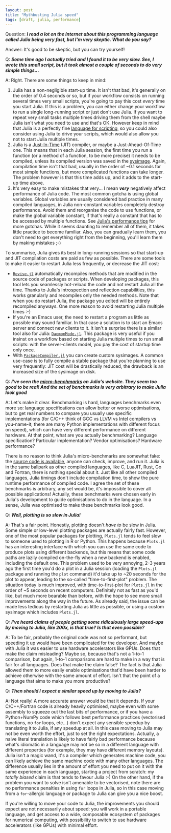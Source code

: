 ```yaml
---
layout: post
title: "Mythbusting Julia speed"
tags: [draft, julia, performance]
---
```


Question: _**I read a lot on the Internet about this programming language called Julia being
very fast, but I'm very skeptic.  What do you say?**_

Answer: It's good to be skeptic, but you can try yourself!

Q: _**Some time ago I actually tried and I found it to be very slow.  See, I wrote this
small script, but it took almost a couple of seconds to do very simple things...**_

A: Right.  There are some things to keep in mind:

1. Julia has a non-negligible start-up time.  It isn't that bad, it's generally on the order
   of 0.4 seconds or so, but if your workflow consists on running several times very small
   scripts, you're going to pay this cost _every_ time you start Julia.  If this is a
   problem, you can either change your workflow to run a single long-running script or just
   don't use Julia.  If you want to repeat very small tasks multiple times driving them from
   the shell maybe Julia isn't what you need to use and that's OK.  However keep in mind
   that Julia is a perfectly fine [language for
   scripting](https://julialang.org/blog/2012/03/shelling-out-sucks/), so you could also
   consider using Julia to drive your scripts, which would also allow you not to start Julia
   multiple times.
2. Julia is a [Just-In-Time](https://en.wikipedia.org/wiki/Just-in-time_compilation) (JIT)
   compiler, or maybe a Just-Ahead-Of-Time one.  This means that in each Julia session, the
   first time you run a function (or a method of a function, to be more precise) it needs to
   be compiled, unless its compiled version was saved in the
   [sysimage](https://en.wikipedia.org/wiki/System_image).  Again, compilation time isn't
   that bad, usually in the order of ~0.1 seconds for most simple functions, but more
   complicated functions can take longer.  The problem however is that this time adds up,
   and it adds to the start-up time above.
3. It's very easy to make mistakes that very... I mean _**very**_ negatively affect
   performance of Julia code.  The most common gotcha is using global variables.  Global
   variables are usually considered bad practice in many compiled languages, in Julia
   non-constant variables completely destroy performance.  Avoid them and reorganise the
   code to use functions, or make the global variable constant, if that's really a constant
   that has to be accessed by multiple functions.  See [Julia's performance
   tips](https://docs.julialang.org/en/v1/manual/performance-tips/) for more gotchas.  While
   it seems daunting to remember all of them, it takes little practice to become familiar.
   Also, you can gradually learn them, you don't need to get everything right from the
   beginning, you'll learn them by making mistakes ;-)

To summarise, Julia gives its best in long-running sessions so that start-up and JIT
compilation costs are paid as few as possible.  There are some tools to make it easier to
restart Julia less frequently, or decrease the JIT cost:

* [`Revise.jl`](https://github.com/timholy/Revise.jl) automatically recompiles methods that
  are modified in the source code of packages or scripts.  When developing packages, this
  tool lets you seamlessly hot-reload the code and not restart Julia all the time.  Thanks
  to Julia's introspection and reflection capabilities, this works granularly and recompiles
  only the needed methods.  Note that when you do restart Julia, the package you edited will
  be entirely recompiled anyways.  One more reason to avoid restarting Julia multiple times
  :-)
* If you're an Emacs user, the need to restart a program as little as possible may sound
  familiar.  In that case a solution is to start an Emacs server and connect new clients to
  it.  It isn't a surprise there is a similar tool also for Julia:
  [`DaemonMode.jl`](https://github.com/dmolina/DaemonMode.jl).  This package is very useful
  if you insinst on a workflow based on starting Julia multiple times to run small scripts:
  with the server-clients model, you pay the cost of startup time only once.
* With [`PackageCompiler.jl`](https://github.com/JuliaLang/PackageCompiler.jl) you can
  create custom sysimages.  A common use-case is to fully compile a stable package that
  you're planning to use very frequently: JIT cost will be drastically reduced, the drawback
  is an increased size of the sysimage on disk.

Q: _**I've seen the [micro-benchmarks](https://julialang.org/benchmarks/) on Julia's
website.  They seem too good to be real!  And the set of benchmarks is very arbitrary to
make Julia look good**_

A: Let's make it clear.  Benchmarking is hard, languages benchmarks even more so: language
specifications can allow better or worse optimisations, but to get real numbers to compare
you usually use specific implementations (for C/C++ think of GCC vs LLVM vs Intel compilers
vs you-name-it; there are many Python implementations with different focus on speed), which
can have very different performance on different hardware.  At that point, what are you
actually benchmarking?  Language specification?  Particular implementation?  Vendor
optimisations?  Hardware performance?

There is no reason to think Julia's micro-benchmarks are somewhat fake: the [source code is
available](https://github.com/JuliaLang/Microbenchmarks), anyone can check, improve, and run
it.  Julia is in the same ballpark as other compiled languages, like C, LuaJIT, Rust, Go and
Fortran, there is nothing special about it.  Just like all other compiled languages, Julia
timings don't include compilation time, to show the pure runtime performance of compiled
code.  I agree the set of these benchmarks is arbitrary, any set would be, it's impossible
to cover all possible applications!  Actually, these benchmarks were chosen early in Julia's
development to guide optimisations to do in the language.  In a sense, Julia was optimised
to make these benchmarks look good.

Q: _**Well, plotting is so slow in Julia!**_

A: That's a fair point.  Honestly, plotting doesn't _have to_ be slow in Julia.  Some simple
or low-level plotting packages are actually fairly fast.  However, one of the most popular
packages for plotting, `Plots.jl` tends to feel slow to someone used to plotting in R or
Python.  This happens because `Plots.jl` has an interesting interface with which you can use
the same code to produce plots using different backends, but this means that some code paths
are lazily compiled on-the-fly when a new backend is enabled, including the default one.
This problem used to be very annoying, 2-3 years ago the first time you'd do a plot in a
Julia session (loading the `Plots.jl` package and running the `plot` command) it'd take up
to ~20 seconds for the plot to appear, leading to the so-called "time-to-first-plot"
problem.  The situation today is much improved, with time-to-first-plot for `Plots.jl` in
the order of ~5 seconds on recent computers.  Definitely not as fast as you'd like, but much
more bearable than before, with the hope to see more small improvements along the way in the
future.  As already said, the issue can be made less tedious by restarting Julia as little
as possible, or using a custom sysimage which includes `Plots.jl`.

Q: _**I've heard claims of people getting some ridiculously large speed-ups by moving to
Julia, like 200x, is that true? Is that even possible?**_

A: To be fair, probably the original code was not so performant, but speeding it up would
have been complicated for the developer.  And maybe with Julia it was easier to use hardware
accelerators like GPUs.  Does that make the claim misleading?  Maybe so, because that's not
a 1-to-1 comparison, but again, 1-to-1 comparisons are hard to make in a way that is fair
for all languages.  Does that make the claim false?  The fact is that Julia allowed them to
more easily enable optimisations that'd have been harder to achieve otherwise with the same
amount of effort.  Isn't that the point of a language that aims to make you more productive?

Q: _**Then should I expect a similar speed up by moving to Julia?**_

A: Not really!  A more accurate answer would be that it depends.  If your C/C++/Fortran code
is already heavily optimised, maybe even with some assembly to squeeze out the last bits of
performance, or if you have a Python+NumPy code which follows best performance practices
(vectorised functions, no `for` loops, etc...) don't expect any sensible speedup by
translating it to Julia, if any speedup at all.  In this case moving to Julia may not be
even worth the effort, just to set the right expectations.  Actually, a naive literal
translation is likely to have fairly bad performance because what's idiomatic in a language
may not be so in a different language with different properties (for example, they may have
different memory layouts).  Julia isn't a magic wand, it's a compiler which generates
machine code, you can likely achieve the same machine code with many other languages.  The
difference usually lies in the amount of effort you need to put on it with the same
experience in each language, starting a project from scratch: my _totally biased_ claim is
that tends to favour Julia :-) On the other hand, if the problem you want to solve isn't
amenable to be vectorised, note there are no performance penalties in using `for` loops in
Julia, so in this case moving from a `for`-allergic language or package to Julia can give
you a nice boost.

If you're willing to move your code to Julia, the improvements you should expect are not
necessarily about speed: you will work in a portable language, and get access to a wide,
composable ecosystem of packages for numerical computing, with possibility to switch to use
hardware accelerators (like GPUs) with minimal effort.

<!-- Local Variables: -->
<!-- ispell-local-dictionary: "british" -->
<!-- fill-column: 92 -->
<!-- End: -->
